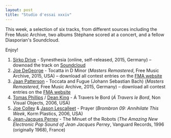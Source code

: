 ```yaml
---
layout: post
title: "Studio d'essai xxxiv"
---
```


This week, a selection of six tracks, from different sources including the Free Music Archive, two albums Stéphane scored at a concert, and a fellow Diasporian's Soundcloud.

Enjoy!

1. [Sirko Drive](http://musicbrainz.org/artist/c79d147c-eaf3-4846-8d2f-43a6ba2de0e3) - Synesthesia (online, self-released, 2015, Germany) – downoad the track on [Soundcloud](https://soundcloud.com/sirko-drive/synesthesia)
1. [Joe DeGeorge](http://musicbrainz.org/artist/3e0a8fb4-3970-4570-b7b1-855f906f6d58) - Tocatta in D Minor (_Masters Remastered_, Free Music Archive, 2015, USA) – download all contest entries on the [FMA website](http://freemusicarchive.org/music/Masters_Remastered/Masters_Remastered/)
1. [Jaan Patterson](http://musicbrainz.org/artist/802b2906-81b7-4940-8f7e-e99164d12634) - Toccata and Fugue (Johann Sebastian Bach) (_Masters Remastered_, Free Music Archive, 2015, Germany) – download all contest entries on the [FMA website](http://freemusicarchive.org/music/Masters_Remastered/Masters_Remastered/)
1. [Tomas Phillips](http://musicbrainz.org/artist/6427e940-a114-4212-aa5f-87020e06103c) / [Dean King](http://musicbrainz.org/artist/aefb32fa-3377-401a-8864-48d1e4b229e2) - Á Travers le Bord (_Á Travers le Bord_, Non Visual Objects, 2006, USA)
1. [Joe Colley](http://musicbrainz.org/artist/e1392693-a696-44f4-9678-4ae30e1e88be) & [Jason Lescalleet](http://musicbrainz.org/artist/e2176d71-d205-4c41-bc07-5c723ddc8f1b) - Prayer (_Brombron 09: Annihilate This Week_, Korm Plastics, 2006, USA)
1. [Jean-Jacques Perrey](http://musicbrainz.org/artist/49a5b367-9a25-43eb-a055-34803a5dce55) - The Minuet of the Robots (_The Amazing New Electronic Pop Sound of Jean Jacques Perrey_, Vanguard Records, 1996 (originally 1968), France)